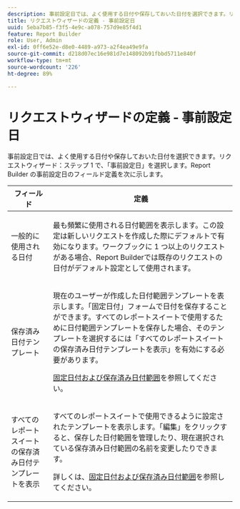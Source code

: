```yaml
---
description: 事前設定日では、よく使用する日付や保存しておいた日付を選択できます。リクエストウィザード：ステップ 1 で、「事前設定日」を選択します。Report Builder の事前設定日のフィールド定義を次に示します。
title: リクエストウィザードの定義 - 事前設定日
uuid: 5eba7b85-f3f5-4e9c-a078-757d9e85f4d1
feature: Report Builder
role: User, Admin
exl-id: 0ff6e52e-d8e0-4489-a973-a2f4ea49e9fa
source-git-commit: d218d07ec16e981d7e148092b91fbbd5711e840f
workflow-type: tm+mt
source-wordcount: '226'
ht-degree: 89%

---
```


# リクエストウィザードの定義 - 事前設定日

事前設定日では、よく使用する日付や保存しておいた日付を選択できます。リクエストウィザード：ステップ 1 で、「事前設定日」を選択します。Report Builder の事前設定日のフィールド定義を次に示します。

<table id="table_620F3BD3FD1B4C85A0319107EC03D54F"> 
 <thead> 
  <tr> 
   <th colname="col1" class="entry"> フィールド </th> 
   <th colname="col2" class="entry"> 定義 </th> 
  </tr> 
 </thead>
 <tbody> 
  <tr> 
   <td colname="col1"> <p>一般的に使用される日付 </p> </td> 
   <td colname="col2"> <p>最も頻繁に使用される日付範囲を表示します。この設定は新しいリクエストを作成した際にデフォルトで有効になります。ワークブックに 1 つ以上のリクエストがある場合、Report Builderでは既存のリクエストの日付がデフォルト設定として使用されます。 </p> </td> 
  </tr> 
  <tr> 
   <td colname="col1"> <p> 保存済み日付テンプレート </p> </td> 
   <td colname="col2"> <p>現在のユーザーが作成した日付範囲テンプレートを表示します。「<span class="wintitle">固定日付</span>」フォームで日付を保存することができます。すべてのレポートスイートで使用するために日付範囲テンプレートを保存した場合、そのテンプレートを選択するには「<span class="wintitle">すべてのレポートスイートの保存済み日付テンプレートを表示</span>」を有効にする必要があります。 </p> <p><a href="/help/analyze/report-builder/data-requests/configuring-report-dates/t-fixed-dates-and-saved-date-ranges.md"   >固定日付および保存済み日付範囲</a>を参照してください。 </p> </td> 
  </tr> 
  <tr> 
   <td colname="col1"> <p>すべてのレポートスイートの保存済み日付テンプレートを表示 </p> </td> 
   <td colname="col2"> <p> すべてのレポートスイートで使用できるように設定されたテンプレートを表示します。「<span class="wintitle">編集</span>」をクリックすると、保存した日付範囲を管理したり、現在選択されている保存済み日付範囲の名前を変更したりできます。 </p> <p>詳しくは、<a href="/help/analyze/report-builder/data-requests/configuring-report-dates/t-fixed-dates-and-saved-date-ranges.md"   >固定日付および保存済み日付範囲</a>を参照してください。 </p> </td> 
  </tr> 
 </tbody> 
</table>
